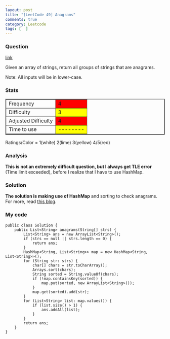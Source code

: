```yaml
---
layout: post
title: "[LeetCode 49] Anagrams"
comments: true
category: Leetcode
tags: [  ]
---
```


### Question 

[link](http://oj.leetcode.com/problems/anagrams/)

<div class="question-content">
            <p></p><p>Given an array of strings, return all groups of strings that are anagrams.
</p>

<p>Note: All inputs will be in lower-case.</p><p></p>
          </div>

### Stats

<table border="2">
	<tr>
		<td>Frequency</td>
		<td bgcolor="red">4</td>
	</tr>
	<tr>
		<td>Difficulty</td>
		<td bgcolor="yellow">3</td>
	</tr>
	<tr>
		<td>Adjusted Difficulty</td>
		<td bgcolor="red">4</td>
	</tr>
	<tr>
		<td>Time to use</td>
		<td bgcolor="yellow">--------</td>
	</tr>
</table>

Ratings/Color = 1(white) 2(lime) 3(yellow) 4/5(red)

### Analysis

__This is not an extremely difficult question, but I always get TLE error__ (Time limit exceeded), before I realize that I have to use HashMap.

### Solution

__The solution is making use of HashMap__ and sorting to check anagrams. For more, read [this blog](http://blog.csdn.net/xudli/article/details/8550425). 

### My code 

    public class Solution {
        public List<String> anagrams(String[] strs) {
            List<String> ans = new ArrayList<String>();
            if (strs == null || strs.length == 0) {
                return ans;
            }
            HashMap<String, List<String>> map = new HashMap<String, List<String>>();
            for (String str: strs) {
                char[] chars = str.toCharArray();
                Arrays.sort(chars);
                String sorted = String.valueOf(chars);
                if (!map.containsKey(sorted)) {
                    map.put(sorted, new ArrayList<String>());
                }
                map.get(sorted).add(str);
            }
            for (List<String> list: map.values()) {
                if (list.size() > 1) {
                    ans.addAll(list);
                }
            }
            return ans;
        }
    }
